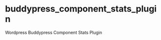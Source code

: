 buddypress_component_stats_plugin
=================================

Wordpress Buddypress Component Stats Plugin
